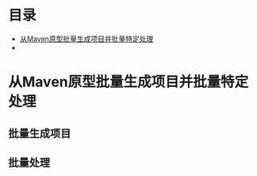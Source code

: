 # 目录
* [从Maven原型批量生成项目并批量特定处理](#jump1)
* [](#jump2)


# <span id="jump1">从Maven原型批量生成项目并批量特定处理<span>
## 批量生成项目
## 批量处理
